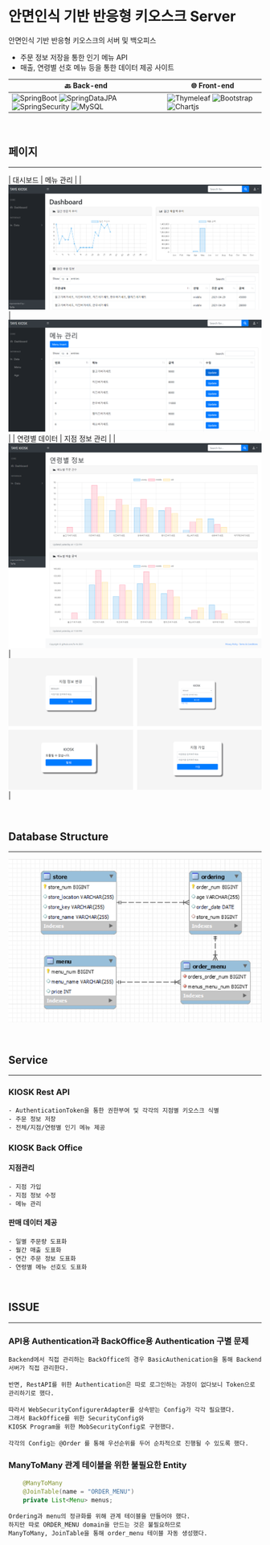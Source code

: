 # 안면인식 기반 반응형 키오스크 Server

<a src="https://github.com/Ta-Ye/Kiosk_Program">안면인식 기반 반응형 키오스크</a>의 서버 및 백오피스

- 주문 정보 저장을 통한 인기 메뉴 API
- 매출, 연령별 선호 메뉴 등을 통한 데이터 제공 사이트

| :back: Back-end | :globe_with_meridians: Front-end |
|------|---|
|![SpringBoot](https://img.shields.io/badge/SpringBoot--yellow) ![SpringDataJPA](https://img.shields.io/badge/SpringDataJPA--yellow) ![SpringSecurity](https://img.shields.io/badge/SpringSecurity--yellow) ![MySQL](https://img.shields.io/badge/MySQL--orange) | ![Thymeleaf](https://img.shields.io/badge/Thymeleaf--blueviolet) ![Bootstrap](https://img.shields.io/badge/BootStrap--blueviolet) ![Chartjs](https://img.shields.io/badge/ChartJs--blueviolet) |

<br>

## 페이지
<hr>

| 대시보드 | 메뉴 관리 |
| ![dashboard](readme_img/Dashboard.PNG) | ![dashboard](readme_img/메뉴관리.PNG) |
| 연령별 데이터 | 지점 정보 관리 |
| ![dashboard](readme_img/연령별Data.png) | ![dashboard](readme_img/CRUD.png) |

<br>

## Database Structure
<hr>

![structure](readme_img/ERD.PNG)

<br>

## Service
<hr>

### KIOSK Rest API
    - AuthenticationToken을 통한 권한부여 및 각각의 지점별 키오스크 식별
    - 주문 정보 저장
    - 전체/지점/연령별 인기 메뉴 제공

### KIOSK Back Office
#### 지점관리
    - 지점 가입
    - 지점 정보 수정
    - 메뉴 관리
#### 판매 데이터 제공
    - 일별 주문량 도표화
    - 월간 매출 도표화
    - 연간 주문 정보 도표화
    - 연령별 메뉴 선호도 도표화

<br>

## ISSUE
<hr>

### API용 Authentication과 BackOffice용 Authentication 구별 문제
    
    Backend에서 직접 관리하는 BackOffice의 경우 BasicAuthenication을 통해 Backend서버가 직접 관리한다.

    반면, RestAPI를 위한 Authentication은 따로 로그인하는 과정이 없다보니 Token으로 관리하기로 했다.

    따라서 WebSecurityConfigurerAdapter를 상속받는 Config가 각각 필요했다.
    그래서 BackOffice를 위한 SecurityConfig와
    KIOSK Program을 위한 MobSecurityConfig로 구현했다.

    각각의 Config는 @Order 를 통해 우선순위를 두어 순차적으로 진행될 수 있도록 했다.

### ManyToMany 관계 테이블을 위한 불필요한 Entity

```java
    @ManyToMany
    @JoinTable(name = "ORDER_MENU")
    private List<Menu> menus;
```
    Ordering과 menu의 정규화를 위해 관계 테이블을 만들어야 했다.
    하지만 따로 ORDER_MENU domain을 만드는 것은 불필요하므로
    ManyToMany, JoinTable을 통해 order_menu 테이블 자동 생성했다.
